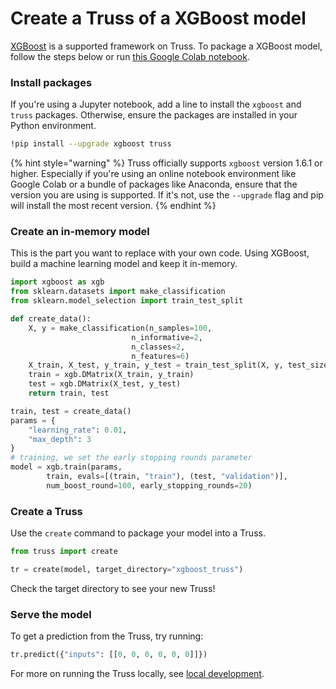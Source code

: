 # Create a Truss of a XGBoost model

[XGBoost](https://xgboost.readthedocs.io/en/stable/) is a supported framework on Truss. To package a XGBoost model, follow the steps below or run [this Google Colab notebook](https://colab.research.google.com/github/basetenlabs/truss/blob/main/docs/notebooks/xgboost_example.ipynb).

### Install packages

If you're using a Jupyter notebook, add a line to install the `xgboost` and `truss` packages. Otherwise, ensure the packages are installed in your Python environment.

```bash
!pip install --upgrade xgboost truss
```

{% hint style="warning" %}
Truss officially supports `xgboost` version 1.6.1 or higher. Especially if you're using an online notebook environment like Google Colab or a bundle of packages like Anaconda, ensure that the version you are using is supported. If it's not, use the `--upgrade` flag and pip will install the most recent version.
{% endhint %}

### Create an in-memory model

This is the part you want to replace with your own code. Using XGBoost, build a machine learning model and keep it in-memory.

```python
import xgboost as xgb
from sklearn.datasets import make_classification
from sklearn.model_selection import train_test_split

def create_data():
    X, y = make_classification(n_samples=100,
                           n_informative=2,
                           n_classes=2,
                           n_features=6)
    X_train, X_test, y_train, y_test = train_test_split(X, y, test_size=0.25)
    train = xgb.DMatrix(X_train, y_train)
    test = xgb.DMatrix(X_test, y_test)
    return train, test

train, test = create_data()
params = {
    "learning_rate": 0.01,
    "max_depth": 3
}
# training, we set the early stopping rounds parameter
model = xgb.train(params,
        train, evals=[(train, "train"), (test, "validation")],
        num_boost_round=100, early_stopping_rounds=20)
```

### Create a Truss

Use the `create` command to package your model into a Truss.

```python
from truss import create

tr = create(model, target_directory="xgboost_truss")
```

Check the target directory to see your new Truss!

### Serve the model

To get a prediction from the Truss, try running:

```python
tr.predict({"inputs": [[0, 0, 0, 0, 0, 0]]})
```

For more on running the Truss locally, see [local development](../develop/localhost.md).
